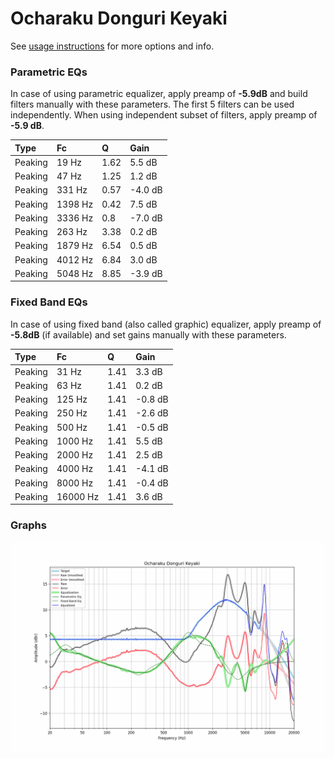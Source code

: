 # Ocharaku Donguri Keyaki
See [usage instructions](https://github.com/jaakkopasanen/AutoEq#usage) for more options and info.

### Parametric EQs
In case of using parametric equalizer, apply preamp of **-5.9dB** and build filters manually
with these parameters. The first 5 filters can be used independently.
When using independent subset of filters, apply preamp of **-5.9 dB**.

| Type    | Fc      |    Q | Gain    |
|:--------|:--------|:-----|:--------|
| Peaking | 19 Hz   | 1.62 | 5.5 dB  |
| Peaking | 47 Hz   | 1.25 | 1.2 dB  |
| Peaking | 331 Hz  | 0.57 | -4.0 dB |
| Peaking | 1398 Hz | 0.42 | 7.5 dB  |
| Peaking | 3336 Hz | 0.8  | -7.0 dB |
| Peaking | 263 Hz  | 3.38 | 0.2 dB  |
| Peaking | 1879 Hz | 6.54 | 0.5 dB  |
| Peaking | 4012 Hz | 6.84 | 3.0 dB  |
| Peaking | 5048 Hz | 8.85 | -3.9 dB |

### Fixed Band EQs
In case of using fixed band (also called graphic) equalizer, apply preamp of **-5.8dB**
(if available) and set gains manually with these parameters.

| Type    | Fc       |    Q | Gain    |
|:--------|:---------|:-----|:--------|
| Peaking | 31 Hz    | 1.41 | 3.3 dB  |
| Peaking | 63 Hz    | 1.41 | 0.2 dB  |
| Peaking | 125 Hz   | 1.41 | -0.8 dB |
| Peaking | 250 Hz   | 1.41 | -2.6 dB |
| Peaking | 500 Hz   | 1.41 | -0.5 dB |
| Peaking | 1000 Hz  | 1.41 | 5.5 dB  |
| Peaking | 2000 Hz  | 1.41 | 2.5 dB  |
| Peaking | 4000 Hz  | 1.41 | -4.1 dB |
| Peaking | 8000 Hz  | 1.41 | -0.4 dB |
| Peaking | 16000 Hz | 1.41 | 3.6 dB  |

### Graphs
![](./Ocharaku%20Donguri%20Keyaki.png)